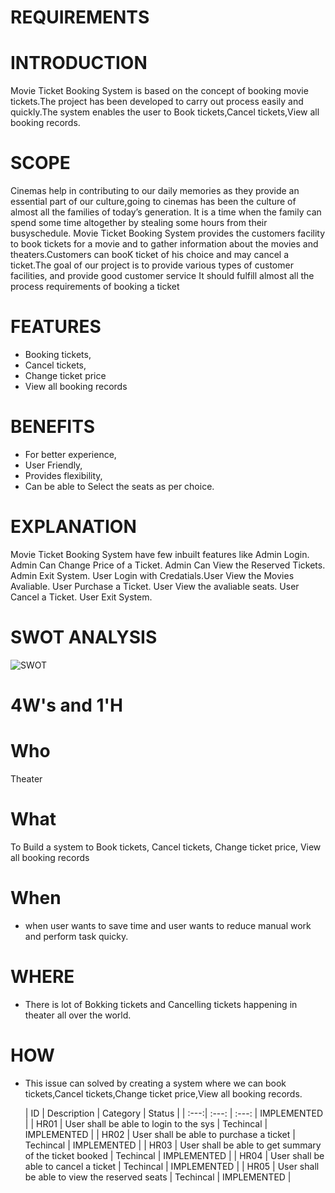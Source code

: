 # REQUIREMENTS
# INTRODUCTION
   Movie Ticket Booking System is based on the concept of booking movie tickets.The project has been developed to
 carry out process easily and quickly.The system enables the user to Book tickets,Cancel tickets,View all booking records.
# SCOPE
   Cinemas help in contributing to our daily memories as they provide an essential part of our culture,going to cinemas 
  has been the culture of almost all the families of today’s generation. It is a time when the family can spend some time altogether by stealing 
  some hours from their busyschedule. Movie Ticket Booking System provides the customers facility to book tickets for a movie and to gather information
  about the movies and theaters.Customers can booK ticket of his choice and may cancel a ticket.The goal of our project is to provide various types of customer facilities,
  and provide good  customer service It should fulfill almost all the process requirements of booking a ticket
# FEATURES 
* Booking tickets,
* Cancel tickets,
* Change ticket price
* View all booking records
# BENEFITS
 * For better experience,
 * User Friendly,
 * Provides flexibility,
 * Can be able to Select the seats as per choice.
 # EXPLANATION
 Movie Ticket Booking System have few inbuilt features like Admin Login. Admin Can Change Price of a Ticket. Admin Can View the Reserved Tickets. Admin Exit System. User Login with Credatials.User View the Movies Avaliable. User Purchase a Ticket. User View the avaliable seats. User Cancel a Ticket. User Exit System.
 # SWOT ANALYSIS
 ![SWOT](https://user-images.githubusercontent.com/98837668/153398368-f721088a-44a1-4f69-b9dd-9696831ccc56.png)
 # 4W's and 1'H
# Who
Theater 
# What
To Build a system to Book tickets,
Cancel tickets,
Change ticket price,
View all booking records
# When
* when user wants to save time and user wants to reduce manual work and perform task quicky.
# WHERE
* There is lot of Bokking tickets and Cancelling tickets happening in theater all over the world.
# HOW
* This issue can solved by creating a system where we can book tickets,Cancel tickets,Change ticket price,View all booking records.

  | ID   |              Description                               | Category  |	   Status       |
| :---:|                                     :---:              | :---:     |  IMPLEMENTED    |
| HR01 |	User shall be able to login to the sys                 | Techincal |  IMPLEMENTED    |
| HR02 |	User shall be able to purchase a ticket                | Techincal |  IMPLEMENTED    | 
| HR03 |	User shall be able to get summary of the ticket booked |	Techincal |  IMPLEMENTED    |
| HR04 |	User shall be able to cancel a ticket                  |	Techincal |	 IMPLEMENTED    |
| HR05 |	User shall be able to view the reserved seats          |	Techincal |  IMPLEMENTED    |

